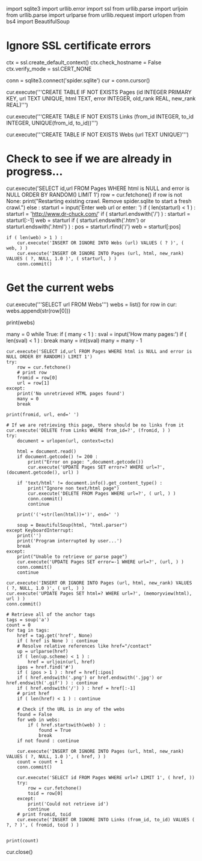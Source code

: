 import sqlite3
import urllib.error
import ssl
from urllib.parse import urljoin
from urllib.parse import urlparse
from urllib.request import urlopen
from bs4 import BeautifulSoup

# Ignore SSL certificate errors
ctx = ssl.create_default_context()
ctx.check_hostname = False
ctx.verify_mode = ssl.CERT_NONE

conn = sqlite3.connect('spider.sqlite')
cur = conn.cursor()

cur.execute('''CREATE TABLE IF NOT EXISTS Pages
    (id INTEGER PRIMARY KEY, url TEXT UNIQUE, html TEXT,
     error INTEGER, old_rank REAL, new_rank REAL)''')

cur.execute('''CREATE TABLE IF NOT EXISTS Links
    (from_id INTEGER, to_id INTEGER, UNIQUE(from_id, to_id))''')

cur.execute('''CREATE TABLE IF NOT EXISTS Webs (url TEXT UNIQUE)''')

# Check to see if we are already in progress...
cur.execute('SELECT id,url FROM Pages WHERE html is NULL and error is NULL ORDER BY RANDOM() LIMIT 1')
row = cur.fetchone()
if row is not None:
    print("Restarting existing crawl.  Remove spider.sqlite to start a fresh crawl.")
else :
    starturl = input('Enter web url or enter: ')
    if ( len(starturl) < 1 ) : starturl = 'http://www.dr-chuck.com/'
    if ( starturl.endswith('/') ) : starturl = starturl[:-1]
    web = starturl
    if ( starturl.endswith('.htm') or starturl.endswith('.html') ) :
        pos = starturl.rfind('/')
        web = starturl[:pos]

    if ( len(web) > 1 ) :
        cur.execute('INSERT OR IGNORE INTO Webs (url) VALUES ( ? )', ( web, ) )
        cur.execute('INSERT OR IGNORE INTO Pages (url, html, new_rank) VALUES ( ?, NULL, 1.0 )', ( starturl, ) )
        conn.commit()

# Get the current webs
cur.execute('''SELECT url FROM Webs''')
webs = list()
for row in cur:
    webs.append(str(row[0]))

print(webs)

many = 0
while True:
    if ( many < 1 ) :
        sval = input('How many pages:')
        if ( len(sval) < 1 ) : break
        many = int(sval)
    many = many - 1

    cur.execute('SELECT id,url FROM Pages WHERE html is NULL and error is NULL ORDER BY RANDOM() LIMIT 1')
    try:
        row = cur.fetchone()
        # print row
        fromid = row[0]
        url = row[1]
    except:
        print('No unretrieved HTML pages found')
        many = 0
        break

    print(fromid, url, end=' ')

    # If we are retrieving this page, there should be no links from it
    cur.execute('DELETE from Links WHERE from_id=?', (fromid, ) )
    try:
        document = urlopen(url, context=ctx)

        html = document.read()
        if document.getcode() != 200 :
            print("Error on page: ",document.getcode())
            cur.execute('UPDATE Pages SET error=? WHERE url=?', (document.getcode(), url) )

        if 'text/html' != document.info().get_content_type() :
            print("Ignore non text/html page")
            cur.execute('DELETE FROM Pages WHERE url=?', ( url, ) )
            conn.commit()
            continue

        print('('+str(len(html))+')', end=' ')

        soup = BeautifulSoup(html, "html.parser")
    except KeyboardInterrupt:
        print('')
        print('Program interrupted by user...')
        break
    except:
        print("Unable to retrieve or parse page")
        cur.execute('UPDATE Pages SET error=-1 WHERE url=?', (url, ) )
        conn.commit()
        continue

    cur.execute('INSERT OR IGNORE INTO Pages (url, html, new_rank) VALUES ( ?, NULL, 1.0 )', ( url, ) )
    cur.execute('UPDATE Pages SET html=? WHERE url=?', (memoryview(html), url ) )
    conn.commit()

    # Retrieve all of the anchor tags
    tags = soup('a')
    count = 0
    for tag in tags:
        href = tag.get('href', None)
        if ( href is None ) : continue
        # Resolve relative references like href="/contact"
        up = urlparse(href)
        if ( len(up.scheme) < 1 ) :
            href = urljoin(url, href)
        ipos = href.find('#')
        if ( ipos > 1 ) : href = href[:ipos]
        if ( href.endswith('.png') or href.endswith('.jpg') or href.endswith('.gif') ) : continue
        if ( href.endswith('/') ) : href = href[:-1]
        # print href
        if ( len(href) < 1 ) : continue

		# Check if the URL is in any of the webs
        found = False
        for web in webs:
            if ( href.startswith(web) ) :
                found = True
                break
        if not found : continue

        cur.execute('INSERT OR IGNORE INTO Pages (url, html, new_rank) VALUES ( ?, NULL, 1.0 )', ( href, ) )
        count = count + 1
        conn.commit()

        cur.execute('SELECT id FROM Pages WHERE url=? LIMIT 1', ( href, ))
        try:
            row = cur.fetchone()
            toid = row[0]
        except:
            print('Could not retrieve id')
            continue
        # print fromid, toid
        cur.execute('INSERT OR IGNORE INTO Links (from_id, to_id) VALUES ( ?, ? )', ( fromid, toid ) )


    print(count)

cur.close()


